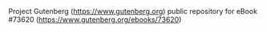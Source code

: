 Project Gutenberg (https://www.gutenberg.org) public repository for
eBook #73620 (https://www.gutenberg.org/ebooks/73620)
